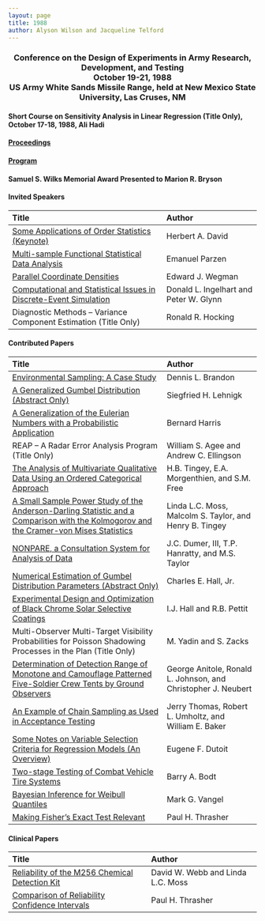 ```yaml
---
layout: page
title: 1988
author: Alyson Wilson and Jacqueline Telford
---
```

<div align="center"><h3>Conference on the Design of Experiments in Army Research, Development, and Testing<br>
October 19-21, 1988<br>
US Army White Sands Missile Range, held at New Mexico State University, Las Cruses, NM</h3></div>


#### Short Course on Sensitivity Analysis in Linear Regression (Title Only), October 17-18, 1988, Ali Hadi

#### [Proceedings](https://alysongwilson.github.io/ACAS/DOE4/DOE34.pdf#page=8)

#### [Program](https://alysongwilson.github.io/ACAS/DOE4/DOE34.pdf#page=16)

#### Samuel S. Wilks Memorial Award Presented to Marion R. Bryson


#### Invited Speakers

| Title | Author |
| :--- | :--- |
| [Some Applications of Order Statistics (Keynote)](https://alysongwilson.github.io/ACAS/DOE4/DOE34.pdf#page=22) | Herbert A. David |
| [Multi-sample Functional Statistical Data Analysis](https://alysongwilson.github.io/ACAS/DOE4/DOE34.pdf#page=36) | Emanuel Parzen |
| [Parallel Coordinate Densities](https://alysongwilson.github.io/ACAS/DOE4/DOE34.pdf#page=270) | Edward J. Wegman |
| [Computational and Statistical Issues in Discrete-Event Simulation](https://alysongwilson.github.io/ACAS/DOE4/DOE34.pdf#page=288) | Donald L. Ingelhart and Peter W. Glynn |
| Diagnostic Methods – Variance Component Estimation (Title Only) | Ronald R. Hocking |


#### Contributed Papers

| Title | Author |
| :--- | :--- |
| [Environmental Sampling: A Case Study](https://alysongwilson.github.io/ACAS/DOE4/DOE34.pdf#page=96) | Dennis L. Brandon |
| [A Generalized Gumbel Distribution (Abstract Only)](https://alysongwilson.github.io/ACAS/DOE4/DOE34.pdf#page=100) | Siegfried H. Lehnigk |
| [A Generalization of the Eulerian Numbers with a Probabilistic Application](https://alysongwilson.github.io/ACAS/DOE4/DOE34.pdf#page=102) | Bernard Harris |
| REAP – A Radar Error Analysis Program (Title Only) | William S. Agee and Andrew C. Ellingson |
| [The Analysis of Multivariate Qualitative Data Using an Ordered Categorical Approach](https://alysongwilson.github.io/ACAS/DOE4/DOE34.pdf#page=122) | H.B. Tingey, E.A. Morgenthien, and S.M. Free |
| [A Small Sample Power Study of the Anderson-Darling Statistic and a Comparison with the Kolmogorov and the Cramer-von Mises Statistics](https://alysongwilson.github.io/ACAS/DOE4/DOE34.pdf#page=140) | Linda L.C. Moss, Malcolm S. Taylor, and Henry B. Tingey |
| [NONPARE, a Consultation System for Analysis of Data](https://alysongwilson.github.io/ACAS/DOE4/DOE34.pdf#page=196) | J.C. Dumer, III, T.P. Hanratty, and M.S. Taylor |
| [Numerical Estimation of Gumbel Distribution Parameters (Abstract Only)](https://alysongwilson.github.io/ACAS/DOE4/DOE34.pdf#page=208) | Charles E. Hall, Jr. |
| [Experimental Design and Optimization of Black Chrome Solar Selective Coatings](https://alysongwilson.github.io/ACAS/DOE4/DOE34.pdf#page=210) | I.J. Hall and R.B. Pettit |
| Multi-Observer Multi-Target Visibility Probabilities for Poisson Shadowing Processes in the Plan (Title Only) | M. Yadin and S. Zacks |
| [Determination of Detection Range of Monotone and Camouflage Patterned Five-Soldier Crew Tents by Ground Observers](https://alysongwilson.github.io/ACAS/DOE4/DOE34.pdf#page=212) | George Anitole, Ronald L. Johnson, and Christopher J. Neubert |
| [An Example of Chain Sampling as Used in Acceptance Testing](https://alysongwilson.github.io/ACAS/DOE4/DOE34.pdf#page=224) | Jerry Thomas, Robert L. Umholtz, and William E. Baker |
| [Some Notes on Variable Selection Criteria for Regression Models (An Overview)](https://alysongwilson.github.io/ACAS/DOE4/DOE34.pdf#page=242) | Eugene F. Dutoit |
| [Two-stage Testing of Combat Vehicle Tire Systems](https://alysongwilson.github.io/ACAS/DOE4/DOE34.pdf#page=250) | Barry A. Bodt |
| [Bayesian Inference for Weibull Quantiles](https://alysongwilson.github.io/ACAS/DOE4/DOE34.pdf#page=304) | Mark G. Vangel |
| [Making Fisher’s Exact Test Relevant](https://alysongwilson.github.io/ACAS/DOE4/DOE34.pdf#page=354) | Paul H. Thrasher |


#### Clinical Papers

| Title | Author |
| :--- | :--- |
| [Reliability of the M256 Chemical Detection Kit](https://alysongwilson.github.io/ACAS/DOE4/DOE34.pdf#page=48) | David W. Webb and Linda L.C. Moss |
| [Comparison of Reliability Confidence Intervals](https://alysongwilson.github.io/ACAS/DOE4/DOE34.pdf#page=54) | Paul H. Thrasher |
